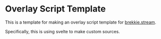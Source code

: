# Overlay Script Template

This is a template for making an overlay script template for [brekkie.stream](https://brekkie.stream).

Specifically, this is using svelte to make custom sources.
